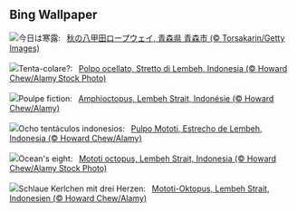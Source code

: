 ## Bing Wallpaper
![](https://www.bing.com/th?id=OHR.Kanro2024_JA-JP5787966494_UHD.jpg&w=1000)今日は寒露:&nbsp;&ensp;[秋の八甲田ロープウェイ,  青森県 青森市 (© Torsakarin/Getty Images)](https://www.bing.com/th?id=OHR.Kanro2024_JA-JP5787966494_UHD.jpg)
<br><br/>
![](https://www.bing.com/th?id=OHR.MototiOctopus_IT-IT6416760928_UHD.jpg&w=1000)Tenta-colare?:&nbsp;&ensp;[Polpo ocellato, Stretto di Lembeh, Indonesia (© Howard Chew/Alamy Stock Photo)](https://www.bing.com/th?id=OHR.MototiOctopus_IT-IT6416760928_UHD.jpg)
<br><br/>
![](https://www.bing.com/th?id=OHR.MototiOctopus_FR-FR0598222042_UHD.jpg&w=1000)Poulpe fiction:&nbsp;&ensp;[Amphioctopus, Lembeh Strait, Indonésie (© Howard Chew/Alamy)](https://www.bing.com/th?id=OHR.MototiOctopus_FR-FR0598222042_UHD.jpg)
<br><br/>
![](https://www.bing.com/th?id=OHR.MototiOctopus_ES-ES5895237621_UHD.jpg&w=1000)Ocho tentáculos indonesios:&nbsp;&ensp;[Pulpo Mototi, Estrecho de Lembeh, Indonesia (© Howard Chew/Alamy)](https://www.bing.com/th?id=OHR.MototiOctopus_ES-ES5895237621_UHD.jpg)
<br><br/>
![](https://www.bing.com/th?id=OHR.MototiOctopus_EN-GB7709724340_UHD.jpg&w=1000)Ocean's eight:&nbsp;&ensp;[Mototi octopus, Lembeh Strait, Indonesia (© Howard Chew/Alamy Stock Photo)](https://www.bing.com/th?id=OHR.MototiOctopus_EN-GB7709724340_UHD.jpg)
<br><br/>
![](https://www.bing.com/th?id=OHR.MototiOctopus_DE-DE2317582998_UHD.jpg&w=1000)Schlaue Kerlchen mit drei Herzen:&nbsp;&ensp;[Mototi-Oktopus, Lembeh Strait, Indonesien (© Howard Chew/Alamy)](https://www.bing.com/th?id=OHR.MototiOctopus_DE-DE2317582998_UHD.jpg)
<br><br/>
